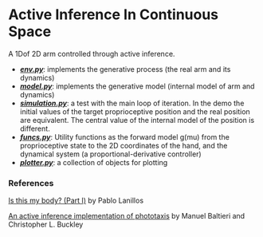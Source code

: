 # Active Inference In Continuous Space

A 1Dof 2D arm controlled through active inference.

* ***[env.py](env.py)***: implements the generative process (the real arm and its dynamics)
* ***[model.py](model.py)***: implements the generative model (internal model of arm  and dynamics)
* ***[simulation.py](simulation.py)***: a test with the main loop of iteration. In the demo the initial values of the target proprioceptive position and the real position are equivalent. The central value of the internal model of the position is different.
* ***[funcs.py](funcs.py)***: Utility functions as the forward model g(mu) from the proprioceptive state to the 2D coordinates of the hand, and the dynamical system (a proportional-derivative controller)
* ***[plotter.py](plotter.py)***: a collection of objects for plotting

### References

[Is this my body? (Part I)](https://msrmblog.github.io/is-this-my-body-1/) by Pablo Lanillos

[An active inference implementation of phototaxis](https://www.mitpressjournals.org/doi/pdfplus/10.1162/isal_a_011) by Manuel Baltieri and Christopher L. Buckley
